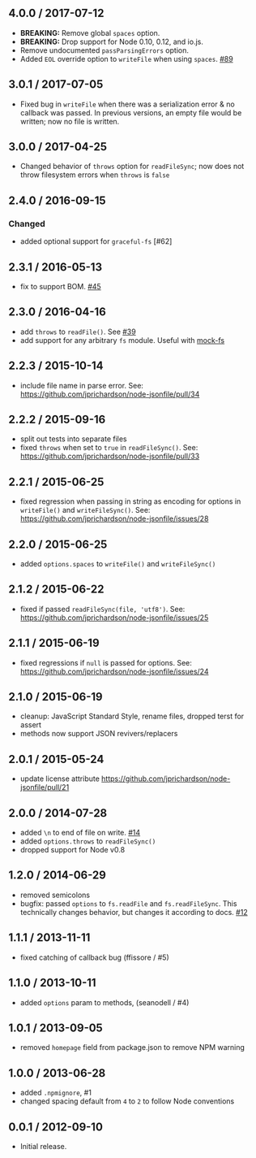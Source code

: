 4.0.0 / 2017-07-12
------------------

- **BREAKING:** Remove global `spaces` option.
- **BREAKING:** Drop support for Node 0.10, 0.12, and io.js.
- Remove undocumented `passParsingErrors` option.
- Added `EOL` override option to `writeFile` when using `spaces`. [#89]

3.0.1 / 2017-07-05
------------------

- Fixed bug in `writeFile` when there was a serialization error & no callback was passed. In previous versions, an empty file would be written; now no file is written.

3.0.0 / 2017-04-25
------------------

- Changed behavior of `throws` option for `readFileSync`; now does not throw filesystem errors when `throws` is `false`

2.4.0 / 2016-09-15
------------------

### Changed

- added optional support for `graceful-fs` [#62]

2.3.1 / 2016-05-13
------------------

- fix to support BOM. [#45][#45]

2.3.0 / 2016-04-16
------------------

- add `throws` to `readFile()`. See [#39][#39]
- add support for any arbitrary `fs` module. Useful with [mock-fs](https://www.npmjs.com/package/mock-fs)

2.2.3 / 2015-10-14
------------------

- include file name in parse error. See: https://github.com/jprichardson/node-jsonfile/pull/34

2.2.2 / 2015-09-16
------------------

- split out tests into separate files
- fixed `throws` when set to `true` in `readFileSync()`. See: https://github.com/jprichardson/node-jsonfile/pull/33

2.2.1 / 2015-06-25
------------------

- fixed regression when passing in string as encoding for options in `writeFile()` and `writeFileSync()`. See: https://github.com/jprichardson/node-jsonfile/issues/28

2.2.0 / 2015-06-25
------------------

- added `options.spaces` to `writeFile()` and `writeFileSync()`

2.1.2 / 2015-06-22
------------------

- fixed if passed `readFileSync(file, 'utf8')`. See: https://github.com/jprichardson/node-jsonfile/issues/25

2.1.1 / 2015-06-19
------------------

- fixed regressions if `null` is passed for options. See: https://github.com/jprichardson/node-jsonfile/issues/24

2.1.0 / 2015-06-19
------------------

- cleanup: JavaScript Standard Style, rename files, dropped terst for assert
- methods now support JSON revivers/replacers

2.0.1 / 2015-05-24
------------------

- update license attribute https://github.com/jprichardson/node-jsonfile/pull/21

2.0.0 / 2014-07-28
------------------

* added `\n` to end of file on write. [#14](https://github.com/jprichardson/node-jsonfile/pull/14)
* added `options.throws` to `readFileSync()`
* dropped support for Node v0.8

1.2.0 / 2014-06-29
------------------

* removed semicolons
* bugfix: passed `options` to `fs.readFile` and `fs.readFileSync`. This technically changes behavior, but
  changes it according to docs. [#12][#12]

1.1.1 / 2013-11-11
------------------

* fixed catching of callback bug (ffissore / #5)

1.1.0 / 2013-10-11
------------------

* added `options` param to methods, (seanodell / #4)

1.0.1 / 2013-09-05
------------------

* removed `homepage` field from package.json to remove NPM warning

1.0.0 / 2013-06-28
------------------

* added `.npmignore`, #1
* changed spacing default from `4` to `2` to follow Node conventions

0.0.1 / 2012-09-10
------------------

* Initial release.

[#89]: https://github.com/jprichardson/node-jsonfile/pull/89

[#45]: https://github.com/jprichardson/node-jsonfile/issues/45    "Reading of UTF8-encoded (w/ BOM) files fails"

[#44]: https://github.com/jprichardson/node-jsonfile/issues/44    "Extra characters in written file"

[#43]: https://github.com/jprichardson/node-jsonfile/issues/43    "Prettyfy json when written to file"

[#42]: https://github.com/jprichardson/node-jsonfile/pull/42      "Moved fs.readFileSync within the try/catch"

[#41]: https://github.com/jprichardson/node-jsonfile/issues/41    "Linux: Hidden file not working"

[#40]: https://github.com/jprichardson/node-jsonfile/issues/40    "autocreate folder doesn't work from Path-value"

[#39]: https://github.com/jprichardson/node-jsonfile/pull/39      "Add `throws` option for readFile (async)"

[#38]: https://github.com/jprichardson/node-jsonfile/pull/38      "Update README.md writeFile[Sync] signature"

[#37]: https://github.com/jprichardson/node-jsonfile/pull/37      "support append file"

[#36]: https://github.com/jprichardson/node-jsonfile/pull/36      "Add typescript definition file."

[#35]: https://github.com/jprichardson/node-jsonfile/pull/35      "Add typescript definition file."

[#34]: https://github.com/jprichardson/node-jsonfile/pull/34      "readFile JSON parse error includes filename"

[#33]: https://github.com/jprichardson/node-jsonfile/pull/33      "fix throw->throws typo in readFileSync()"

[#32]: https://github.com/jprichardson/node-jsonfile/issues/32    "readFile & readFileSync can possible have strip-comments as an option?"

[#31]: https://github.com/jprichardson/node-jsonfile/pull/31      "[Modify] Support string include is unicode escape string"

[#30]: https://github.com/jprichardson/node-jsonfile/issues/30    "How to use Jsonfile package in Meteor.js App?"

[#29]: https://github.com/jprichardson/node-jsonfile/issues/29    "writefile callback if no error?"

[#28]: https://github.com/jprichardson/node-jsonfile/issues/28    "writeFile options argument broken "

[#27]: https://github.com/jprichardson/node-jsonfile/pull/27      "Use svg instead of png to get better image quality"

[#26]: https://github.com/jprichardson/node-jsonfile/issues/26    "Breaking change to fs-extra"

[#25]: https://github.com/jprichardson/node-jsonfile/issues/25    "support string encoding param for read methods"

[#24]: https://github.com/jprichardson/node-jsonfile/issues/24    "readFile: Passing in null options with a callback throws an error"

[#23]: https://github.com/jprichardson/node-jsonfile/pull/23      "Add appendFile and appendFileSync"

[#22]: https://github.com/jprichardson/node-jsonfile/issues/22    "Default value for spaces in readme.md is outdated"

[#21]: https://github.com/jprichardson/node-jsonfile/pull/21      "Update license attribute"

[#20]: https://github.com/jprichardson/node-jsonfile/issues/20    "Add simple caching functionallity"

[#19]: https://github.com/jprichardson/node-jsonfile/pull/19      "Add appendFileSync method"

[#18]: https://github.com/jprichardson/node-jsonfile/issues/18    "Add updateFile and updateFileSync methods"

[#17]: https://github.com/jprichardson/node-jsonfile/issues/17    "seem read & write sync has sequentially problem"

[#16]: https://github.com/jprichardson/node-jsonfile/pull/16      "export spaces defaulted to null"

[#15]: https://github.com/jprichardson/node-jsonfile/issues/15    "`jsonfile.spaces` should default to `null`"

[#14]: https://github.com/jprichardson/node-jsonfile/pull/14      "Add EOL at EOF"

[#13]: https://github.com/jprichardson/node-jsonfile/issues/13    "Add a final newline"

[#12]: https://github.com/jprichardson/node-jsonfile/issues/12    "readFile doesn't accept options"

[#11]: https://github.com/jprichardson/node-jsonfile/pull/11      "Added try,catch to readFileSync"

[#10]: https://github.com/jprichardson/node-jsonfile/issues/10    "No output or error from writeFile"

[#9]: https://github.com/jprichardson/node-jsonfile/pull/9        "Change 'js' to 'jf' in example."

[#8]: https://github.com/jprichardson/node-jsonfile/pull/8        "Updated forgotten module.exports to me."

[#7]: https://github.com/jprichardson/node-jsonfile/pull/7        "Add file name in error message"

[#6]: https://github.com/jprichardson/node-jsonfile/pull/6        "Use graceful-fs when possible"

[#5]: https://github.com/jprichardson/node-jsonfile/pull/5        "Jsonfile doesn't behave nicely when used inside a test suite."

[#4]: https://github.com/jprichardson/node-jsonfile/pull/4        "Added options parameter to writeFile and writeFileSync"

[#3]: https://github.com/jprichardson/node-jsonfile/issues/3      "test2"

[#2]: https://github.com/jprichardson/node-jsonfile/issues/2      "homepage field must be a string url. Deleted."

[#1]: https://github.com/jprichardson/node-jsonfile/pull/1        "adding an `.npmignore` file"
